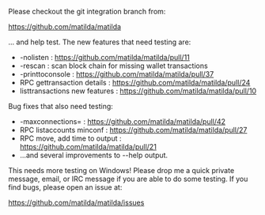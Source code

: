 Please checkout the git integration branch from:

https://github.com/matilda/matilda

... and help test.  The new features that need testing are:

* -nolisten : https://github.com/matilda/matilda/pull/11
* -rescan : scan block chain for missing wallet transactions
* -printtoconsole : https://github.com/matilda/matilda/pull/37
* RPC gettransaction details : https://github.com/matilda/matilda/pull/24
* listtransactions new features : https://github.com/matilda/matilda/pull/10

Bug fixes that also need testing:

* -maxconnections= : https://github.com/matilda/matilda/pull/42
* RPC listaccounts minconf : https://github.com/matilda/matilda/pull/27
* RPC move, add time to output : https://github.com/matilda/matilda/pull/21
* ...and several improvements to --help output.

This needs more testing on Windows!  Please drop me a quick private message, email, or IRC message if you are able to do some testing.  If you find bugs, please open an issue at:

https://github.com/matilda/matilda/issues
